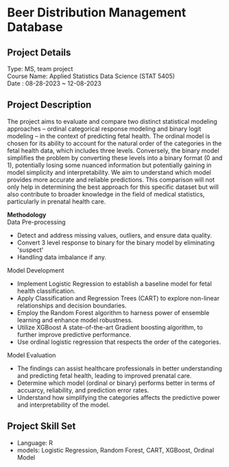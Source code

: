 # Beer Distribution Management Database
## Project Details
Type: MS, team project <br />
Course Name: Applied Statistics Data Science (STAT 5405) <br />
Date : 08-28-2023 ~ 12-08-2023  <br />

## Project Description
The project aims to evaluate and compare two distinct statistical modeling approaches – ordinal categorical response modeling and binary logit modeling – in the context of predicting fetal health. The ordinal model is chosen for its ability to account for the natural order of the categories in the fetal health data, which includes three levels. Conversely, the binary model simplifies the problem by converting these levels into a binary format (0 and 1), potentially losing some nuanced information but potentially gaining in model simplicity and interpretability. We aim to understand which model provides more accurate and reliable predictions. This comparison will not only help in determining the best approach for this specific dataset but will also contribute to broader knowledge in the field of medical statistics, particularly in prenatal health care. <br/>

**Methodology** <br/>
Data Pre-processing <br/>
- Detect and address missing values, outliers, and ensure data quality.
- Convert 3 level response to binary for the binary model by eliminating 'suspect'
- Handling data imbalance if any. <br/>

Model Development <br/>
- Implement Logistic Regression to establish a baseline model for fetal health classification.
- Apply Classification and Regression Trees (CART) to explore non-linear relationships and decision boundaries.
- Employ the Random Forest algorithm to harness power of ensemble learning and enhance model robustness.
- Utilize XGBoost A state-of-the-art Gradient boosting algorithm, to further improve predictive performance.
- Use ordinal logistic regression that respects the order of the categories. <br/>

Model Evaluation<br/>
- The findings can assist healthcare professionals in better understanding and predicting fetal health, leading to improved prenatal care.
- Determine which model (ordinal or binary) performs better in terms of accuarcy, reliability, and prediction error rates.
- Understand how simplifying the categories affects the predictive power and interpretability of the model.

## Project Skill Set
- Language: R
- models: Logistic Regression, Random Forest, CART, XGBoost, Ordinal Model
